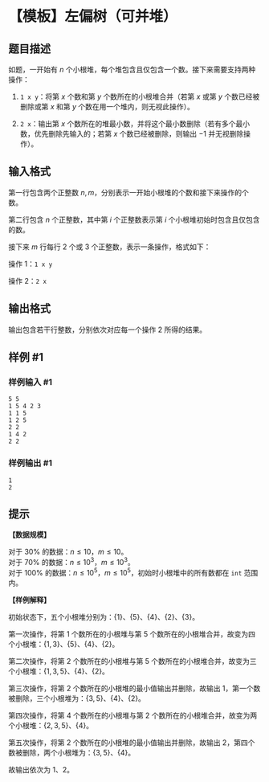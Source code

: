 # 【模板】左偏树（可并堆）

## 题目描述

如题，一开始有 $n$ 个小根堆，每个堆包含且仅包含一个数。接下来需要支持两种操作：

1. `1 x y`：将第 $x$ 个数和第 $y$ 个数所在的小根堆合并（若第 $x$ 或第 $y$ 个数已经被删除或第 $x$ 和第 $y$ 个数在用一个堆内，则无视此操作）。

2. `2 x`：输出第 $x$ 个数所在的堆最小数，并将这个最小数删除（若有多个最小数，优先删除先输入的；若第 $x$ 个数已经被删除，则输出 $-1$ 并无视删除操作）。

## 输入格式

第一行包含两个正整数 $n, m$，分别表示一开始小根堆的个数和接下来操作的个数。

第二行包含 $n$ 个正整数，其中第 $i$ 个正整数表示第 $i$ 个小根堆初始时包含且仅包含的数。

接下来 $m$ 行每行 $2$ 个或 $3$ 个正整数，表示一条操作，格式如下：

操作 $1$：`1 x y`

操作 $2$：`2 x`

## 输出格式

输出包含若干行整数，分别依次对应每一个操作 $2$ 所得的结果。

## 样例 #1

### 样例输入 #1
```
5 5
1 5 4 2 3
1 1 5
1 2 5
2 2
1 4 2
2 2
```

### 样例输出 #1

```
1
2
```

## 提示

**【数据规模】**

对于 $30\%$ 的数据：$n\le 10$，$m\le 10$。  
对于 $70\%$ 的数据：$n\le 10^3$，$m\le 10^3$。  
对于 $100\%$ 的数据：$n\le 10^5$，$m\le 10^5$，初始时小根堆中的所有数都在 `int` 范围内。

**【样例解释】**

初始状态下，五个小根堆分别为：$\{1\}$、$\{5\}$、$\{4\}$、$\{2\}$、$\{3\}$。

第一次操作，将第 $1$ 个数所在的小根堆与第 $5$ 个数所在的小根堆合并，故变为四个小根堆：$\{1,3\}$、$\{5\}$、$\{4\}$、$\{2\}$。

第二次操作，将第 $2$ 个数所在的小根堆与第 $5$ 个数所在的小根堆合并，故变为三个小根堆：$\{1,3,5\}$、$\{4\}$、$\{2\}$。

第三次操作，将第 $2$ 个数所在的小根堆的最小值输出并删除，故输出 $1$，第一个数被删除，三个小根堆为：$\{3,5\}$、$\{4\}$、$\{2\}$。

第四次操作，将第 $4$ 个数所在的小根堆与第 $2$ 个数所在的小根堆合并，故变为两个小根堆：$\{2,3,5\}$、$\{4\}$。

第五次操作，将第 $2$ 个数所在的小根堆的最小值输出并删除，故输出 $2$，第四个数被删除，两个小根堆为：$\{3,5\}$、$\{4\}$。

故输出依次为 $1$、$2$。
